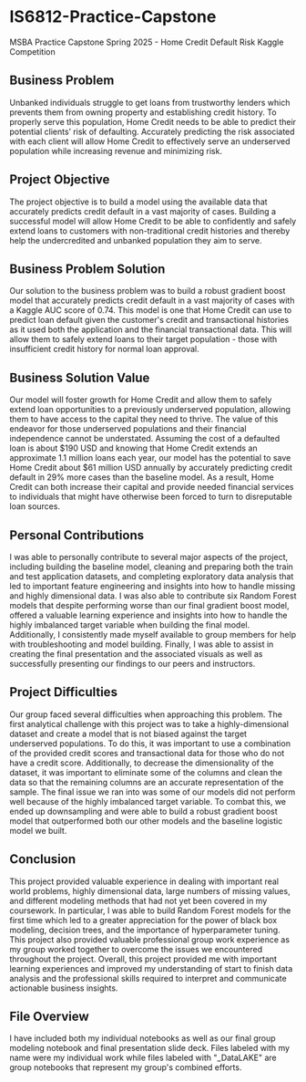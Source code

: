 # IS6812-Practice-Capstone
MSBA Practice Capstone Spring 2025 - Home Credit Default Risk Kaggle Competition

## Business Problem
Unbanked individuals struggle to get loans from trustworthy lenders which prevents them from owning property and establishing credit history. To properly serve this population, Home Credit needs to be able to predict their potential clients’ risk of defaulting. Accurately predicting the risk associated with each client will allow Home Credit to effectively serve an underserved population while increasing revenue and minimizing risk. 

## Project Objective
The project objective is to build a model using the available data that accurately predicts credit default in a vast majority of cases. Building a successful model will allow Home Credit to be able to confidently and safely extend loans to customers with non-traditional credit histories and thereby help the undercredited and unbanked population they aim to serve. 

## Business Problem Solution
Our solution to the business problem was to build a robust gradient boost model that accurately predicts credit default in a vast majority of cases with a Kaggle AUC score of 0.74. This model is one that Home Credit can use to predict loan default given the customer's credit and transactional histories as it used both the application and the financial transactional data. This will allow them to safely extend loans to their target population - those with insufficient credit history for normal loan approval. 

## Business Solution Value
Our model will foster growth for Home Credit and allow them to safely extend loan opportunities to a previously underserved population, allowing them to have access to the capital they need to thrive. The value of this endeavor for those underserved populations and their financial independence cannot be understated. Assuming the cost of a defaulted loan is about $190 USD and knowing that Home Credit extends an approximate 1.1 million loans each year, our model has the potential to save Home Credit about $61 million USD annually by accurately predicting credit default in 29% more cases than the baseline model. As a result, Home Credit can both increase their capital and provide needed financial services to individuals that might have otherwise been forced to turn to disreputable loan sources. 

## Personal Contributions
I was able to personally contribute to several major aspects of the project, including building the baseline model, cleaning and preparing both the train and test application datasets, and completing exploratory data analysis that led to important feature engineering and insights into how to handle missing and highly dimensional data. I was also able to contribute six Random Forest models that despite performing worse than our final gradient boost model, offered a valuable learning experience and insights into how to handle the highly imbalanced target variable when building the final model. Additionally, I consistently made myself available to group members for help with troubleshooting and model building. Finally, I was able to assist in creating the final presentation and the associated visuals as well as successfully presenting our findings to our peers and instructors. 

## Project Difficulties
Our group faced several difficulties when approaching this problem. The first analytical challenge with this project was to take a highly-dimensional dataset and create a model that is not biased against the target underserved populations. To do this, it was important to use a combination of the provided credit scores and transactional data for those who do not have a credit score. Additionally, to decrease the dimensionality of the dataset, it was important to eliminate some of the columns and clean the data so that the remaining columns are an accurate representation of the sample. The final issue we ran into was some of our models did not perform well because of the highly imbalanced target variable. To combat this, we ended up downsampling and were able to build a robust gradient boost model that outperformed both our other models and the baseline logistic model we built. 

## Conclusion
This project provided valuable experience in dealing with important real world problems, highly dimensional data, large numbers of missing values, and different modeling methods that had not yet been covered in my coursework. In particular, I was able to build Random Forest models for the first time which led to a greater appreciation for the power of black box modeling, decision trees, and the importance of hyperparameter tuning. This project also provided valuable professional group work experience as my group worked together to overcome the issues we encountered throughout the project. Overall, this project provided me with important learning experiences and improved my understanding of start to finish data analysis and the professional skills required to interpret and communicate actionable business insights. 

## File Overview
I have included both my individual notebooks as well as our final group modeling notebook and final presentation slide deck. Files labeled with my name were my individual work while files labeled with "_DataLAKE" are group notebooks that represent my group's combined efforts. 
